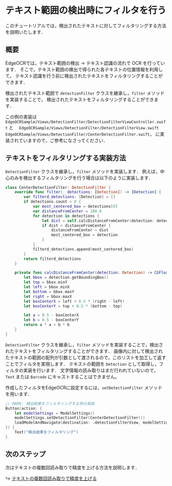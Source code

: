 # テキスト範囲の検出時にフィルタを行う

このチュートリアルでは，検出されたテキストに対してフィルタリングする方法を説明いたします．


## 概要
EdgeOCRでは，テキスト範囲の検出 -> テキスト認識の流れで OCR を行っています．
そこで，テキスト範囲の検出で得られた各テキストの位置情報を利用して，
テキスト認識を行う前に検出されたテキストをフィルタリングすることができます．

検出されたテキスト範囲で `detectionFilter` クラスを継承し，`filter` メソッドを実装することで，
検出されたテキストをフィルタリングすることができます．

この例の実装は
`EdgeOCRSample/Views/DetectionFilter/DetectionFilterViewController.swift` と　
`EdgeOCRSample/Views/DetectionFilter/DetectionFilterView.swift`
`EdgeOCRSample/Views/DetectionFilter/CenterDetectionFilter.swift`，
に実装されていますので，ご参考になさってください．


## テキストをフィルタリングする実装方法

`DetectionFilter` クラスを継承し，`filter` メソッドを実装します．
例えば，中心のみを検出するフィルタリングを行う場合は以下のように実装します．

```swift
class CenterDetectionFilter: DetectionFilter {
    override func filter(_ detections: [Detection]) -> [Detection] {
        var filterd_detections: [Detection] = []
        if detections.count > 0 {
            var most_centered_box = detections[0]
            var distanceFromCenter = 100.0
            for detection in detections {
                let dist = self.calcDistanceFromCenter(detection: detection)
                if dist < distanceFromCenter {
                    distanceFromCenter = dist
                    most_centered_box = detection
                }
            }
            filterd_detections.append(most_centered_box)
        }
        return filterd_detections
    }

    private func calcDistanceFromCenter(detection: Detection) -> CGFloat {
        let bbox = detection.getBoundingBox()
        let top = bbox.minY
        let left = bbox.minX
        let bottom = bbox.maxY
        let right = bbox.maxX
        let boxCenterX = left + 0.5 * (right - left)
        let boxCenterY = top + 0.5 * (bottom - top)

        let a = 0.5 - boxCenterX
        let b = 0.5 - boxCenterY
        return a * a + b * b
    }
}

```

`DetectionFilter` クラスを継承し，`filter` メソッドを実装することで，検出されたテキストをフィルタリングすることができます．
画像内に対して検出されたテキストの範囲の配列が引数として渡されるので，このリストを加工して返すことでフィルタを実現します．
テキストの範囲を `Detection` として取得し，フィルタの実装を行います．
文字情報の読み取りはまだ行われていないので，`Text` または `Barcode` にキャストすることはできません。


作成したフィルタをEdgeOCRに設定するには，`setDetectionFilter` メソッドを用います．
```swift
// MARK: 検出結果をフィルタリングする例の実装
Button(action: {
    let modelSettings = ModelSettings()
    modelSettings.setDetectionFilter(CenterDetectionFilter())
    loadModelAndNavigate(destination: .detectionFilterView, modelSettings: modelSettings)
}) {
    Text("検出結果をフィルタリング")
}
```


## 次のステップ
次はテキストの複数回読み取りで精度を上げる方法を説明します．

↪️ [テキストの複数回読み取りで精度を上げる](10-ntimes-scan.md)
